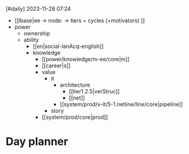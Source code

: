 [#daily]
2023-11-28
07:24

- [[lbase|ee -> node: -> tiers + cycles (+motivators) ]]
- power
	- ownership
	- ability
		- [[en|social-lanAcq-english]]
		- knowledge
			- [[power/knowledge/m-ee/core|m]]
			- [[career|s]]
			- value
				- it
					- architecture
						- [[tier1.2.5|verStruc]]
						- [[net]]
					- [[system/prod/v-it/5-1.netline/line/core|pipeline]]
				- story
			- [[system/prod/core|prod]]

# Day planner

